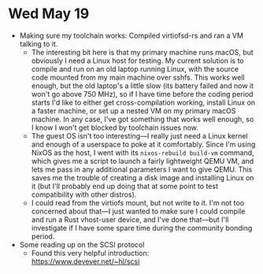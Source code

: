# Wed May 19

- Making sure my toolchain works: Compiled virtiofsd-rs and ran a VM talking to it.
  - The interesting bit here is that my primary machine runs macOS, but obviously I need a Linux host for testing. My current solution is to compile and run on an old laptop running Linux, with the source code mounted from my main machine over sshfs. This works well enough, but the old laptop's a little slow (its battery failed and now it won't go above 750 MHz), so if I have time before the coding period starts I'd like to either get cross-compilation working, install Linux on a faster machine, or set up a nested VM on my primary macOS machine. In any case, I've got something that works well enough, so I know I won't get blocked by toolchain issues now.
  - The guest OS isn't too interesting—I really just need a Linux kernel and enough of a userspace to poke at it comfortably. Since I'm using NixOS as the host, I went with its `nixos-rebuild build-vm` command, which gives me a script to launch a fairly lightweight QEMU VM, and lets me pass in any additional parameters I want to give QEMU. This saves me the trouble of creating a disk image and installing Linux on it (but I'll probably end up doing that at some point to test compatibility with other distros).
  - I could read from the virtiofs mount, but not write to it. I'm not too concerned about that—I just wanted to make sure I could compile and run a Rust vhost-user device, and I've done that—but I'll investigate if I have some spare time during the community bonding period.
- Some reading up on the SCSI protocol
  - Found this very helpful introduction: https://www.devever.net/~hl/scsi
